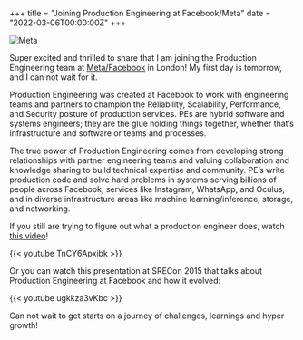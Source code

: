 +++
title = "Joining Production Engineering at Facebook/Meta"
date = "2022-03-06T00:00:00Z"
+++

![Meta](/images/meta-logo.png)


Super excited and thrilled to share that I am joining the Production Engineering team at
[Meta/Facebook](https://facebook.com) in London!  My first day is tomorrow, and I can not wait for
it.

Production Engineering was created at Facebook to work with engineering teams and partners to
champion the Reliability, Scalability, Performance, and Security posture of production services. PEs
are hybrid software and systems engineers; they are the glue holding things together, whether that’s
infrastructure and software or teams and processes.

The true power of Production Engineering comes from developing strong relationships with partner
engineering teams and valuing collaboration and knowledge sharing to build technical expertise and
community. PE’s write production code and solve hard problems in systems serving billions of people
across Facebook, services like Instagram, WhatsApp, and Oculus, and in diverse infrastructure areas
like machine learning/inference, storage, and networking.


If you still are trying to figure out what a production engineer does, watch [this
video](https://www.youtube.com/watch?v=TnCY6Apxibk)!

{{< youtube TnCY6Apxibk >}}


Or you can watch this presentation at SRECon 2015 that talks about Production Engineering at
Facebook and how it evolved:

{{< youtube ugkkza3vKbc >}}

Can not wait to get starts on a journey of challenges, learnings and hyper growth!
